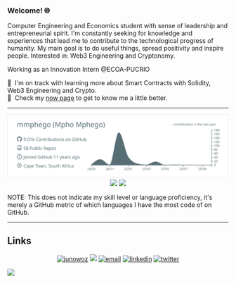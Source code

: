 ### Welcome! 🌐

Computer Engineering and Economics student with sense of leadership and entrepreneurial spirit. I'm constantly seeking for knowledge and experiences that lead me to contribute to the technological progress of humanity. My main goal is to do useful things, spread positivity and inspire people. Interested in: Web3 Engineering and Cryptonomy.

Working as an Innovation Intern @ECOA-PUCRIO

🌱 &nbsp;I'm on track with learning more about Smart Contracts with Solidity, Web3 Engineering and Crypto.\
📄 &nbsp;Check my [now page](https://junowoz.xyz) to get to know me a little better.

---

<p  align="center">
  <img src="https://raw.githubusercontent.com/mmphego/mmphego/master/profile-summary-card-output/default/0-profile-details.svg" alt="github stats"></br>
  <img src="https://raw.githubusercontent.com/mmphego/mmphego/master/profile-summary-card-output/default/1-repos-per-language.svg">
  <img src="https://raw.githubusercontent.com/mmphego/mmphego/master/profile-summary-card-output/default/2-most-commit-language.svg"></br></p>

NOTE: This does not indicate my skill level or language proficiency, it's merely a GitHub metric of which languages I have the most code of on GitHub.

---

## Links

<p align="center">
  <a href="https://junowoz.xyz"><img src="https://img.icons8.com/fluent/32/000000/domain.png" alt="junowoz"/></a>
  <a href= "https://www.web3dev.com.br/junowoz"><img src="https://img.icons8.com/windows/32/000000/dev.png"/></a>
  <a href="mailto:junogouvea@gmail.com"><img src="https://img.icons8.com/color/32/000000/gmail.png" alt="email"/></a>
  <a href="https://www.linkedin.com/in/juanjosegouveac"><img src="https://img.icons8.com/color/32/000000/linkedin.png" alt="linkedin"/></a>
  <a href="https://twitter.com/junow0z"><img src="https://img.icons8.com/color/32/000000/twitter-squared.png" alt="twitter"/></a>
</p>

<!--
<p align="center">
  <a href="https://blog.mphomphego.co.za/"><img src="https://img.icons8.com/fluent/32/000000/domain.png" alt="darkwood"/></a>
  <a href= "https://dev.to/mmphego"><img src="https://img.icons8.com/windows/32/000000/dev.png"/></a>
  <a href="mailto:mpho@mphomphego.co.za"><img src="https://img.icons8.com/color/32/000000/gmail.png" alt="email"/></a>
  <a href="https://www.linkedin.com/in/mphomphego"><img src="https://img.icons8.com/color/32/000000/linkedin.png" alt="linkedin"/></a>
  <a href="https://hub.docker.com/u/mmphego"><img src="https://img.icons8.com/color/32/000000/docker.png" alt="docker"/></a>
  <a href="https://www.youtube.com/c/MphoMphego1?sub_confirmation=1"><img src="https://img.icons8.com/color/32/000000/youtube.png" alt="youtube"/></a>
  <a href="https://twitter.com/mphomphego"><img src="https://img.icons8.com/color/32/000000/twitter-squared.png" alt="twitter"/></a>
  <a href= "https://tiktok.com/@mph0.m"><img src="https://img.icons8.com/fluent/32/000000/tiktok.png"/></a>
</p>
-->
![](https://komarev.com/ghpvc/?username=junowoz&style=flat)

